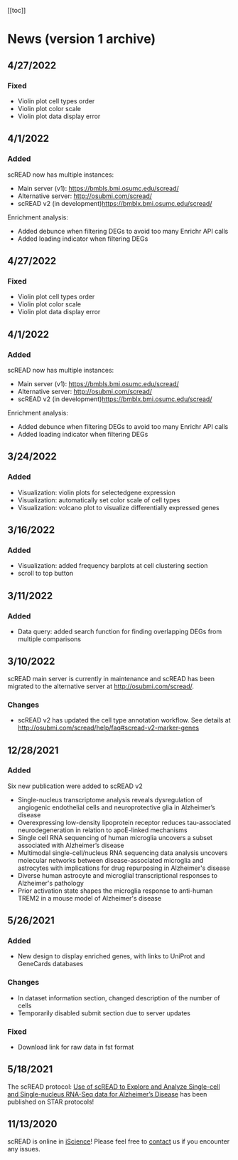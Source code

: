 [[toc]]

# News (version 1 archive)

## 4/27/2022

### Fixed

- Violin plot cell types order
- Violin plot color scale
- Violin plot data display error

## 4/1/2022

### Added

scREAD now has multiple instances:

- Main server (v1): https://bmbls.bmi.osumc.edu/scread/
- Alternative server: http://osubmi.com/scread/
- scREAD v2 (in development)https://bmblx.bmi.osumc.edu/scread/

Enrichment analysis:

- Added debunce when filtering DEGs to avoid too many Enrichr API calls
- Added loading indicator when filtering DEGs

## 4/27/2022

### Fixed

- Violin plot cell types order
- Violin plot color scale
- Violin plot data display error

## 4/1/2022

### Added

scREAD now has multiple instances:

- Main server (v1): https://bmbls.bmi.osumc.edu/scread/
- Alternative server: http://osubmi.com/scread/
- scREAD v2 (in development)https://bmblx.bmi.osumc.edu/scread/

Enrichment analysis:

- Added debunce when filtering DEGs to avoid too many Enrichr API calls
- Added loading indicator when filtering DEGs

## 3/24/2022

### Added

- Visualization: violin plots for selectedgene expression
- Visualization: automatically set color scale of cell types
- Visualization: volcano plot to visualize differentially expressed genes

## 3/16/2022

### Added

- Visualization: added frequency barplots at cell clustering section
- scroll to top button

## 3/11/2022

### Added

- Data query: added search function for finding overlapping DEGs from multiple comparisons

## 3/10/2022

scREAD main server is currently in maintenance and scREAD has been migrated to the alternative server at http://osubmi.com/scread/.

### Changes

- scREAD v2 has updated the cell type annotation workflow. See details at http://osubmi.com/scread/help/faq#scread-v2-marker-genes

## 12/28/2021

### Added

Six new publication were added to scREAD v2

- Single-nucleus transcriptome analysis reveals dysregulation of angiogenic endothelial cells and neuroprotective glia in Alzheimer’s disease
- Overexpressing low-density lipoprotein receptor reduces tau-associated neurodegeneration in relation to apoE-linked mechanisms
- Single cell RNA sequencing of human microglia uncovers a subset associated with Alzheimer’s disease
- Multimodal single-cell/nucleus RNA sequencing data analysis uncovers molecular networks between disease-associated microglia and astrocytes with implications for drug repurposing in Alzheimer's disease
- Diverse human astrocyte and microglial transcriptional responses to Alzheimer's pathology
- Prior activation state shapes the microglia response to anti-human TREM2 in a mouse model of Alzheimer's disease

## 5/26/2021

### Added

- New design to display enriched genes, with links to UniProt and GeneCards databases

### Changes

- In dataset information section, changed description of the number of cells
- Temporarily disabled submit section due to server updates

### Fixed

- Download link for raw data in fst format

## 5/18/2021

The scREAD protocol: [Use of scREAD to Explore and Analyze Single-cell and Single-nucleus RNA-Seq data for Alzheimer’s Disease](https://doi.org/10.1016/j.xpro.2021.100513) has been published on STAR protocols!

## 11/13/2020

scREAD is online in [iScience](<https://www.cell.com/iscience/fulltext/S2589-0042(20)30966-4?rss=yes>)! Please feel free to [contact](https://bmbls.bmi.osumc.edu/scread/help/contact) us if you encounter any issues.
